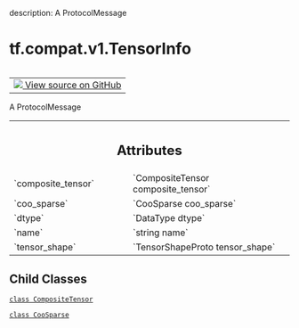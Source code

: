 description: A ProtocolMessage

<div itemscope itemtype="http://developers.google.com/ReferenceObject">
<meta itemprop="name" content="tf.compat.v1.TensorInfo" />
<meta itemprop="path" content="Stable" />
<meta itemprop="property" content="CompositeTensor"/>
<meta itemprop="property" content="CooSparse"/>
</div>

# tf.compat.v1.TensorInfo

<!-- Insert buttons and diff -->

<table class="tfo-notebook-buttons tfo-api nocontent" align="left">
<td>
  <a target="_blank" href="https://github.com/tensorflow/tensorflow/blob/r2.4/tensorflow/core/protobuf/meta_graph.proto">
    <img src="https://www.tensorflow.org/images/GitHub-Mark-32px.png" />
    View source on GitHub
  </a>
</td>
</table>



A ProtocolMessage

<!-- Placeholder for "Used in" -->




<!-- Tabular view -->
 <table class="responsive fixed orange">
<colgroup><col width="214px"><col></colgroup>
<tr><th colspan="2"><h2 class="add-link">Attributes</h2></th></tr>

<tr>
<td>
`composite_tensor`
</td>
<td>
`CompositeTensor composite_tensor`
</td>
</tr><tr>
<td>
`coo_sparse`
</td>
<td>
`CooSparse coo_sparse`
</td>
</tr><tr>
<td>
`dtype`
</td>
<td>
`DataType dtype`
</td>
</tr><tr>
<td>
`name`
</td>
<td>
`string name`
</td>
</tr><tr>
<td>
`tensor_shape`
</td>
<td>
`TensorShapeProto tensor_shape`
</td>
</tr>
</table>



## Child Classes
[`class CompositeTensor`](../../../tf/compat/v1/TensorInfo/CompositeTensor.md)

[`class CooSparse`](../../../tf/compat/v1/TensorInfo/CooSparse.md)

